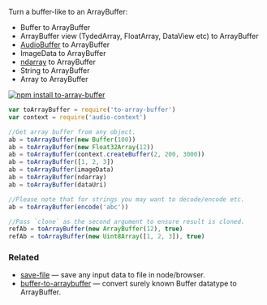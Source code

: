 Turn a buffer-like to an ArrayBuffer:

* Buffer to ArrayBuffer
* ArrayBuffer view (TydedArray, FloatArray, DataView etc) to ArrayBuffer
* [AudioBuffer](http://github.com/audiojs/audio-buffer) to ArrayBuffer
* ImageData to ArrayBuffer
* [ndarray](https://github.com/scijs/ndarray) to ArrayBuffer
* String to ArrayBuffer
* Array to ArrayBuffer

[![npm install to-array-buffer](https://nodei.co/npm/to-array-buffer.png?mini=true)](https://npmjs.org/package/to-array-buffer/)

```js
var toArrayBuffer = require('to-array-buffer')
var context = require('audio-context')

//Get array buffer from any object.
ab = toArrayBuffer(new Buffer(100))
ab = toArrayBuffer(new Float32Array(12))
ab = toArrayBuffer(context.createBuffer(2, 200, 3000))
ab = toArrayBuffer([1, 2, 3])
ab = toArrayBuffer(imageData)
ab = toArrayBuffer(ndarray)
ab = toArrayBuffer(dataUri)

//Please note that for strings you may want to decode/encode etc.
ab = toArrayBuffer(encode('abc'))

//Pass `clone` as the second argument to ensure result is cloned.
refAb = toArrayBuffer(new ArrayBuffer(12), true)
refAb = toArrayBuffer(new Uint8Array([1, 2, 3]), true)
```

### Related

* [save-file](https://github.com/dfcreative/save-file) — save any input data to file in node/browser.
* [buffer-to-arraybuffer](https://npmjs.org/package/buffer-to-arraybuffer) — convert surely known Buffer datatype to ArrayBuffer.
